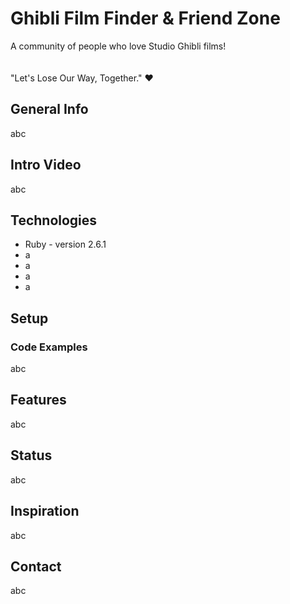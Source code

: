 <h1>Ghibli Film Finder & Friend Zone</h1>

 <p>
A community of people who love Studio Ghibli films!
<br></br>
<br>"Let's Lose Our Way, Together." ♥︎</br>
</p>

<h2>General Info</h2>

<p>abc</p>

<h2>Intro Video</h2>

<p>abc</p>

<h2>Technologies</h2>

<ul>
 <li>Ruby - version 2.6.1</li>
 <li>a</li>
 <li>a</li>
 <li>a</li>
 <li>a</li>
</ul>

<h2>Setup</h2>

<h3>Code Examples</h3>
<p>abc</p>

<h2>Features</h2>

<p>abc</p>

<h2>Status</h2>

<p>abc</p>

<h2>Inspiration</h2>

<p>abc</p>

<h2>Contact</h2>

<p>abc</p>

